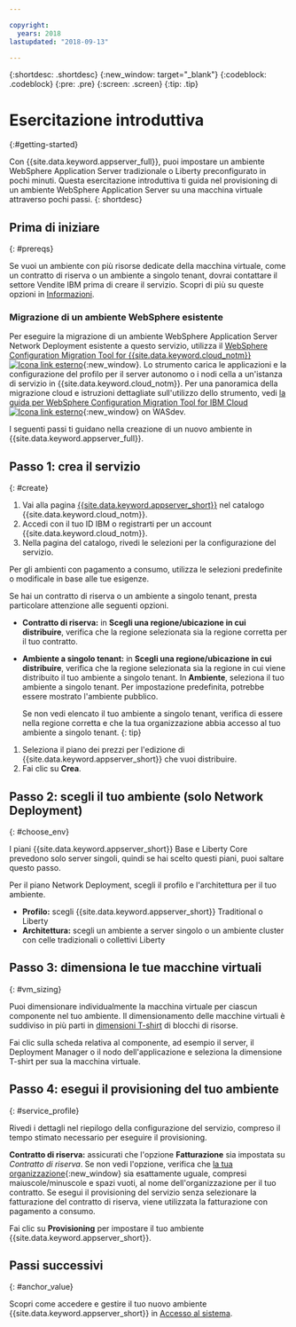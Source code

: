 ```yaml
---

copyright:
  years: 2018
lastupdated: "2018-09-13"

---
```


{:shortdesc: .shortdesc}
{:new_window: target="_blank"}
{:codeblock: .codeblock}
{:pre: .pre}
{:screen: .screen}
{:tip: .tip}


# Esercitazione introduttiva
{:#getting-started}

Con {{site.data.keyword.appserver_full}}, puoi impostare un ambiente WebSphere Application Server tradizionale o Liberty preconfigurato in pochi minuti. Questa esercitazione introduttiva ti guida nel provisioning di un ambiente WebSphere Application Server su una macchina virtuale attraverso pochi passi.
{: shortdesc}

## Prima di iniziare
{: #prereqs}

Se vuoi un ambiente con più risorse dedicate della macchina virtuale, come un contratto di riserva o un ambiente a singolo tenant, dovrai contattare il settore Vendite IBM prima di creare il servizio. Scopri di più su queste opzioni in [Informazioni](index.html).

### Migrazione di un ambiente WebSphere esistente

Per eseguire la migrazione di un ambiente WebSphere Application Server Network Deployment esistente a questo servizio, utilizza il [WebSphere Configuration Migration Tool for {{site.data.keyword.cloud_notm}} ![Icona link esterno](../../icons/launch-glyph.svg "Icona link esterno")](https://developer.ibm.com/wasdev/downloads/#asset/tools-WebSphere_Configuration_Migration_Tool_for_IBM_Cloud){:new_window}. Lo strumento carica le applicazioni e la configurazione del profilo per il server autonomo o i nodi cella a un'istanza di servizio in {{site.data.keyword.cloud_notm}}. Per una panoramica della migrazione cloud e istruzioni dettagliate sull'utilizzo dello strumento, vedi [la guida per WebSphere Configuration Migration Tool for IBM Cloud ![Icona link esterno](../../icons/launch-glyph.svg "Icona link esterno")](https://developer.ibm.com/wasdev/docs/websphere-config-migration-cloud/){:new_window}  on WASdev.

I seguenti passi ti guidano nella creazione di un nuovo ambiente in {{site.data.keyword.appserver_full}}.

## Passo 1: crea il servizio
{: #create}

1. Vai alla pagina [{{site.data.keyword.appserver_short}}](https://console.bluemix.net/catalog/services/websphere-application-server) nel catalogo {{site.data.keyword.cloud_notm}}.
1. Accedi con il tuo ID IBM o registrarti per un account {{site.data.keyword.cloud_notm}}.
1. Nella pagina del catalogo, rivedi le selezioni per la configurazione del servizio.

  Per gli ambienti con pagamento a consumo, utilizza le selezioni predefinite o modificale in base alle tue esigenze.

  Se hai un contratto di riserva o un ambiente a singolo tenant, presta particolare attenzione alle seguenti opzioni.

  * **Contratto di riserva:** in **Scegli una regione/ubicazione in cui distribuire**, verifica che la regione selezionata sia la regione corretta per il tuo contratto.

  * **Ambiente a singolo tenant:** in **Scegli una regione/ubicazione in cui distribuire**, verifica che la regione selezionata sia la regione in cui viene distribuito il tuo ambiente a singolo tenant. In **Ambiente**, seleziona il tuo ambiente a singolo tenant. Per impostazione predefinita, potrebbe essere mostrato l'ambiente pubblico.

    Se non vedi elencato il tuo ambiente a singolo tenant, verifica di essere nella regione corretta e che la tua organizzazione abbia accesso al tuo ambiente a singolo tenant.
    {: tip}
1. Seleziona il piano dei prezzi per l'edizione di {{site.data.keyword.appserver_short}} che vuoi distribuire.
1. Fai clic su **Crea**.


## Passo 2: scegli il tuo ambiente (solo Network Deployment)
{: #choose_env}

I piani {{site.data.keyword.appserver_short}} Base e Liberty Core prevedono solo server singoli, quindi se hai scelto questi piani, puoi saltare questo passo.

Per il piano Network Deployment, scegli il profilo e l'architettura per il tuo ambiente.

* **Profilo:** scegli {{site.data.keyword.appserver_short}} Traditional o Liberty
* **Architettura:** scegli un ambiente a server singolo o un ambiente cluster con celle tradizionali o collettivi Liberty


## Passo 3: dimensiona le tue macchine virtuali
{: #vm_sizing}

Puoi dimensionare individualmente la macchina virtuale per ciascun componente nel tuo ambiente. Il dimensionamento delle macchine virtuali è suddiviso in più parti in [dimensioni T-shirt](index.html#vm-size) di blocchi di risorse.

Fai clic sulla scheda relativa al componente, ad esempio il server, il Deployment Manager o il nodo dell'applicazione e seleziona la dimensione T-shirt per sua la macchina virtuale.

## Passo 4: esegui il provisioning del tuo ambiente
{: #service_profile}

Rivedi i dettagli nel riepilogo della configurazione del servizio, compreso il tempo stimato necessario per eseguire il provisioning.

**Contratto di riserva:** assicurati che l'opzione **Fatturazione** sia impostata su _Contratto di riserva_. Se non vedi l'opzione, verifica che [la tua organizzazione](../../account/orgs_spaces.html){:new_window} sia esattamente uguale, compresi maiuscole/minuscole e spazi vuoti, al nome dell'organizzazione per il tuo contratto. Se esegui il provisioning del servizio senza selezionare la fatturazione del contratto di riserva, viene utilizzata la fatturazione con pagamento a consumo.

Fai clic su **Provisioning** per impostare il tuo ambiente {{site.data.keyword.appserver_short}}.

## Passi successivi
{: #anchor_value}

Scopri come accedere e gestire il tuo nuovo ambiente {{site.data.keyword.appserver_short}} in [Accesso al sistema](systemAccess.html).
